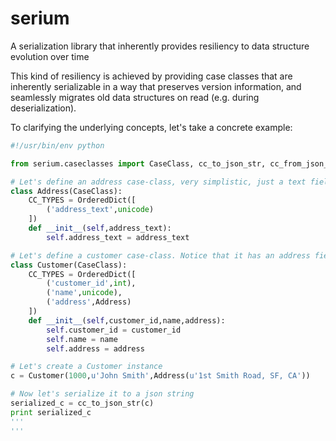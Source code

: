 
# serium

A serialization library that inherently provides resiliency to data structure evolution over time

This kind of resiliency is achieved by providing case classes that are inherently serializable in a way that preserves version information, and seamlessly migrates old data structures on read (e.g. during deserialization).

To clarifying the underlying concepts, let's take a concrete example:

``` python
#!/usr/bin/env python

from serium.caseclasses import CaseClass, cc_to_json_str, cc_from_json_str

# Let's define an address case-class, very simplistic, just a text field.
class Address(CaseClass):
	CC_TYPES = OrderedDict([
		('address_text',unicode)
	])
	def __init__(self,address_text):
		self.address_text = address_text

# Let's define a customer case-class. Notice that it has an address field, which has the type Address
class Customer(CaseClass):
	CC_TYPES = OrderedDict([
		('customer_id',int),
		('name',unicode),
		('address',Address)
	])
	def __init__(self,customer_id,name,address):
		self.customer_id = customer_id
		self.name = name
		self.address = address

# Let's create a Customer instance
c = Customer(1000,u'John Smith',Address(u'1st Smith Road, SF, CA'))

# Now let's serialize it to a json string
serialized_c = cc_to_json_str(c)
print serialized_c
'''
'''



```


